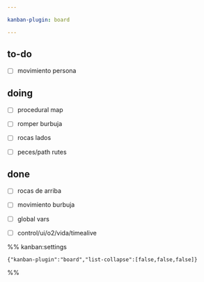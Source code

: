 ```yaml
---

kanban-plugin: board

---
```


## to-do

- [ ] movimiento persona


## doing

- [ ] procedural map
- [ ] romper burbuja
- [ ] rocas lados
- [ ] peces/path rutes


## done

- [ ] rocas de arriba
- [ ] movimiento burbuja
- [ ] global vars
- [ ] control/ui/o2/vida/timealive




%% kanban:settings
```
{"kanban-plugin":"board","list-collapse":[false,false,false]}
```
%%